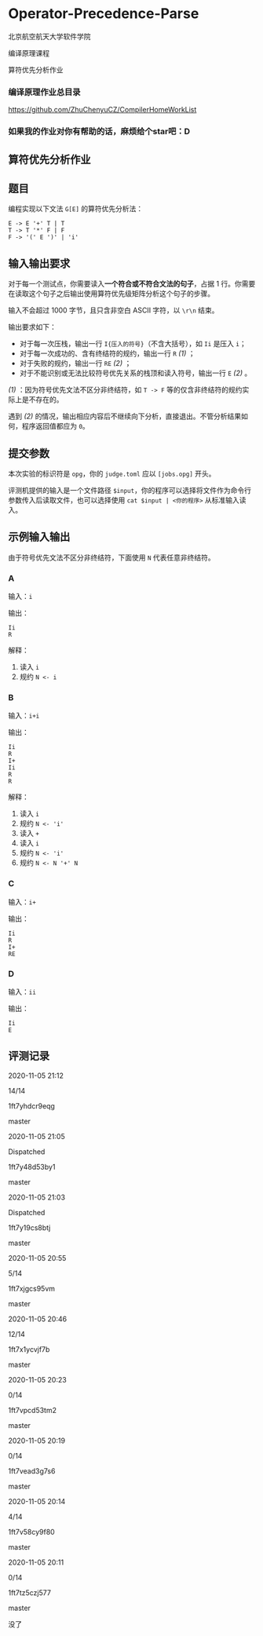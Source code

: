 # Operator-Precedence-Parse
北京航空航天大学软件学院

编译原理课程

算符优先分析作业

### 编译原理作业总目录

https://github.com/ZhuChenyuCZ/CompilerHomeWorkList

### 如果我的作业对你有帮助的话，麻烦给个star吧：D

## 算符优先分析作业

## 题目

编程实现以下文法 `G[E]` 的算符优先分析法：

```none
E -> E '+' T | T
T -> T '*' F | F
F -> '(' E ')' | 'i'
```

## 输入输出要求

对于每一个测试点，你需要读入**一个符合或不符合文法的句子**，占据 1 行。你需要在读取这个句子之后输出使用算符优先级矩阵分析这个句子的步骤。

输入不会超过 1000 字节，且只含非空白 ASCII 字符，以 `\r\n` 结束。

输出要求如下：

- 对于每一次压栈，输出一行 `I{压入的符号}`（不含大括号），如 `Ii` 是压入 `i`；
- 对于每一次成功的、含有终结符的规约，输出一行 `R` *(1)* ；
- 对于失败的规约，输出一行 `RE` *(2)* ；
- 对于不能识别或无法比较符号优先关系的栈顶和读入符号，输出一行 `E` *(2)* 。

*(1)* ：因为符号优先文法不区分非终结符，如 `T -> F` 等的仅含非终结符的规约实际上是不存在的。

遇到 *(2)* 的情况，输出相应内容后不继续向下分析，直接退出。不管分析结果如何，程序返回值都应为 `0`。

## 提交参数

本次实验的标识符是 `opg`，你的 `judge.toml` 应以 `[jobs.opg]` 开头。

评测机提供的输入是一个文件路径 `$input`，你的程序可以选择将文件作为命令行参数传入后读取文件，也可以选择使用 `cat $input | <你的程序>` 从标准输入读入。

## 示例输入输出

由于符号优先文法不区分非终结符，下面使用 `N` 代表任意非终结符。

### A

输入：`i`

输出：

```none
Ii
R
```

解释：

1. 读入 `i`
2. 规约 `N <- i`

### B

输入：`i+i`

输出：

```none
Ii
R
I+
Ii
R
R
```

解释：

1. 读入 `i`
2. 规约 `N <- 'i'`
3. 读入 `+`
4. 读入 `i`
5. 规约 `N <- 'i'`
6. 规约 `N <- N '+' N`

### C

输入：`i+`

输出：

```none
Ii
R
I+
RE
```

### D

输入：`ii`

输出：

```none
Ii
E
```

## 评测记录

2020-11-05 21:12

14/14

1ft7yhdcr9eqg

master

2020-11-05 21:05

Dispatched

1ft7y48d53by1

master

2020-11-05 21:03

Dispatched

1ft7y19cs8btj

master

2020-11-05 20:55

5/14

1ft7xjgcs95vm

master

2020-11-05 20:46

12/14

1ft7x1ycvjf7b

master

2020-11-05 20:23

0/14

1ft7vpcd53tm2

master

2020-11-05 20:19

0/14

1ft7vead3g7s6

master

2020-11-05 20:14

4/14

1ft7v58cy9f80

master

2020-11-05 20:11

0/14

1ft7tz5czj577

master

没了